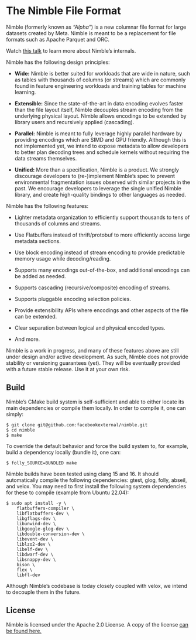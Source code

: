# The Nimble File Format

Nimble (formerly known as *“Alpha”*) is a new columnar file format for large
datasets created by Meta. Nimble is meant to be a replacement for file formats
such as Apache Parquet and ORC. 

Watch [this talk](https://www.youtube.com/watch?v=bISBNVtXZ6M) to learn more
about Nimble’s internals.

Nimble has the following design principles:

* **Wide:** Nimble is better suited for workloads that are wide in nature, such
  as tables with thousands of columns (or streams) which are commonly found in
  feature engineering workloads and training tables for machine learning. 

* **Extensible:** Since the state-of-the-art in data encoding evolves faster
  than the file layout itself, Nimble decouples stream encoding from the
  underlying physical layout. Nimble allows encodings to be extended by library
  users and recursively applied (cascading). 

* **Parallel:** Nimble is meant to fully leverage highly parallel hardware by
  providing encodings which are SIMD and GPU friendly. Although this is not
  implemented yet, we intend to expose metadata to allow developers to better
  plan decoding trees and schedule kernels without requiring the data streams
  themselves. 

* **Unified:** More than a specification, Nimble is a product. We strongly
  discourage developers to (re-)implement Nimble’s spec to prevent
  environmental fragmentation issues observed with similar projects in the
  past. We encourage developers to leverage the single unified Nimble library,
  and create high-quality bindings to other languages as needed.

Nimble has the following features:

* Lighter metadata organization to efficiently support thousands to tens of
thousands of columns and streams.

* Use Flatbuffers instead of thrift/protobuf to more efficiently access large
  metadata sections. 

* Use block encoding instead of stream encoding to provide predictable memory
  usage while decoding/reading.

* Supports many encodings out-of-the-box, and additional encodings can be added
  as needed. 

* Supports cascading (recursive/composite) encoding of streams. 

* Supports pluggable encoding selection policies.

* Provide extensibility APIs where encodings and other aspects of the file can
  be extended. 

* Clear separation between logical and physical encoded types.

* And more.


Nimble is a work in progress, and many of these features above are still under
design and/or active development. As such, Nimble does not provide stability or
versioning guarantees (yet). They will be eventually provided with a future
stable release. Use it at your own risk. 

## Build

Nimble’s CMake build system is self-sufficient and able to either locate its
main dependencies or compile them locally. In order to compile it, one can simply:

```shell
$ git clone git@github.com:facebookexternal/nimble.git
$ cd nimble
$ make
```

To override the default behavior and force the build system to, for example,
build a dependency locally (bundle it), one can:

```shell
$ folly_SOURCE=BUNDLED make
```

Nimble builds have been tested using clang 15 and 16. It should automatically
compile the following dependencies: gtest, glog, folly, abseil, and velox. You
may need to first install the following system dependencies for these to
compile (example from Ubuntu 22.04):

```shell
$ sudo apt install -y \
    flatbuffers-compiler \
    libflatbuffers-dev \
    libgflags-dev \
    libunwind-dev \
    libgoogle-glog-dev \
    libdouble-conversion-dev \
    libevent-dev \
    liblzo2-dev \
    libelf-dev \
    libdwarf-dev \
    libsnappy-dev \
    bison \
    flex \
    libfl-dev
```

Although Nimble’s codebase is today closely coupled with velox, we intend to decouple
them in the future.

## License

Nimble is licensed under the Apache 2.0 License. A copy of the license
[can be found here.](LICENSE)
